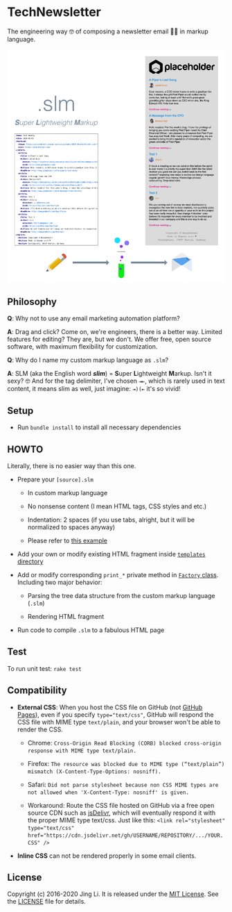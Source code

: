 # TechNewsletter

The engineering way 🤓 of composing a newsletter email 📰📧 in markup language.

<img src="https://github.com/thyrlian/TechNewsletter/blob/master/assets/images/Intro.png?raw=true">

## Philosophy

**Q**: Why not to use any email marketing automation platform?

**A**: Drag and click?  Come on, we're engineers, there is a better way.  Limited features for editing?  They are, but we don't.  We offer free, open source software, with maximum flexibility for customization.

**Q**: Why do I name my custom markup language as `.slm`?

**A**: SLM (aka the English word ***slim***) = **S**uper **L**ightweight **M**arkup.  Isn't it sexy?  🤓  And for the tag delimiter, I've chosen `⇥⇤`, which is rarely used in text content, it means slim as well, just imagine: `⇥)(⇤` it's so vivid!

## Setup

* Run `bundle install` to install all necessary dependencies

## HOWTO

Literally, there is no easier way than this one.

* Prepare your `[source].slm`

  - In custom markup language

  - No nonsense content (I mean HTML tags, CSS styles and etc.)

  - Indentation: 2 spaces (if you use tabs, alright, but it will be normalized to spaces anyway)

  - Please refer to [this example](https://raw.githubusercontent.com/thyrlian/TechNewsletter/master/example.slm)

* Add your own or modify existing HTML fragment inside [`templates` directory](https://github.com/thyrlian/TechNewsletter/tree/master/templates)

* Add or modify corresponding `print_*` private method in [`Factory` class](https://github.com/thyrlian/TechNewsletter/blob/master/lib/newsletter/factory.rb).  Including two major behavior:

  - Parsing the tree data structure from the custom markup language (`.slm`)

  - Rendering HTML fragment

* Run code to compile `.slm` to a fabulous HTML page

## Test

To run unit test: `rake test`

## Compatibility

* **External CSS**: When you host the CSS file on GitHub (not [GitHub Pages](https://pages.github.com/)), even if you specify `type="text/css"`, GitHub will respond the CSS file with MIME type `text/plain`, and your browser won't be able to render the CSS.

  - Chrome: `Cross-Origin Read Blocking (CORB) blocked cross-origin response with MIME type text/plain.`

  - Firefox: `The resource was blocked due to MIME type (“text/plain”) mismatch (X-Content-Type-Options: nosniff).`

  - Safari: `Did not parse stylesheet because non CSS MIME types are not allowed when 'X-Content-Type: nosniff' is given.`

  - Workaround: Route the CSS file hosted on GitHub via a free open source CDN such as [jsDelivr](https://www.jsdelivr.com/?docs=gh), which will eventually respond it with the proper MIME type text/css.  Just like this: `<link rel="stylesheet" type="text/css" href="https://cdn.jsdelivr.net/gh/USERNAME/REPOSITORY/.../YOUR.CSS" />`

* **Inline CSS** can not be rendered properly in some email clients.

## License

Copyright (c) 2016-2020 Jing Li.  It is released under the [MIT License](https://opensource.org/licenses/MIT).  See the [LICENSE](https://raw.githubusercontent.com/thyrlian/TechNewsletter/master/LICENSE) file for details.
